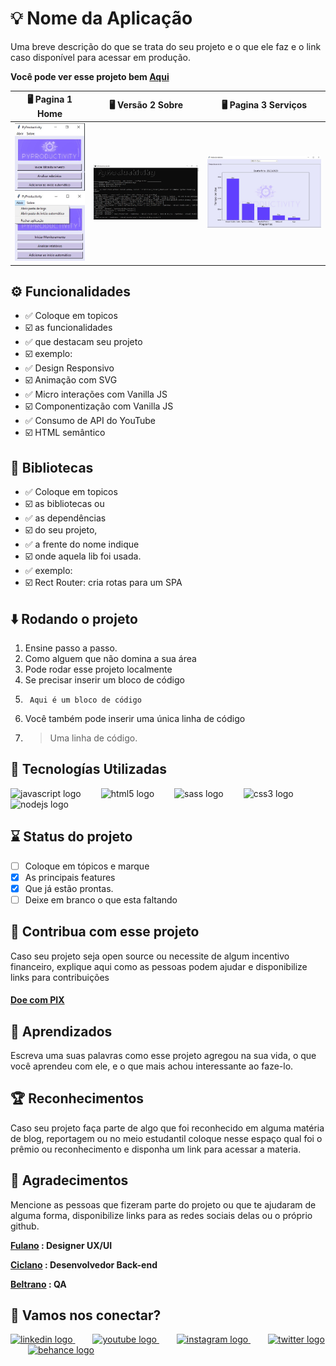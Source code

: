# 💡 Nome da Aplicação

Uma breve descrição do que se trata do seu projeto e o que ele faz e o link caso disponível para acessar em produção.

__Você pode ver esse projeto bem  [Aqui](https://www.seuSite.com.br)__


🖥️ Pagina 1 Home                                        | 🖥️ Versão 2 Sobre                                        | 🖥️ Pagina 3 Serviços   
:----------:                                            | :--------------:                                        | :--------------: 
<img src="pictures/screenshots/main_interface_screenshot.jpg" /> <img src="pictures/screenshots/main_interface_menu_screenshot.jpg" />   | <img src="pictures/screenshots/console_screenshot.jpg" />   | <img src="pictures/screenshots/analysis_interface_screenshot.jpg" /> 

## ⚙️ Funcionalidades

- ✅ Coloque em topicos
- ☑️ as funcionalidades
- ✅ que destacam seu projeto
- ☑️ exemplo:
- ✅ Design Responsivo
- ☑️ Animação com SVG
- ✅ Micro interações com Vanilla JS
- ☑️ Componentização com Vanilla JS
- ✅ Consumo de API do YouTube
- ☑️ HTML semântico

## 🧰 Bibliotecas

- ✅ Coloque em topicos
- ☑️ as bibliotecas ou
- ✅ as dependências
- ☑️ do seu projeto,
- ✅ a frente do nome indique
- ☑️ onde aquela lib foi usada.
- ✅ exemplo:
- ☑️ Rect Router: cria rotas para um SPA

## ⬇️ Rodando o projeto

1. Ensine passo a passo.
2. Como alguem que não domina a sua área
3. Pode rodar esse projeto localmente
4. Se precisar inserir um bloco de código
5. ```
    Aqui é um bloco de código
    ```
6. Você também pode inserir uma única linha de código
7. > Uma linha de código.

## 🧩 Tecnologías Utilizadas

<div align="left">
  <img src="https://cdn.jsdelivr.net/gh/devicons/devicon/icons/javascript/javascript-original.svg" height="40" alt="javascript logo"  />
  <img width="24" />
  <img src="https://cdn.jsdelivr.net/gh/devicons/devicon/icons/html5/html5-original.svg" height="40" alt="html5 logo"  />
  <img width="24" />
  <img src="https://cdn.jsdelivr.net/gh/devicons/devicon/icons/sass/sass-original.svg" height="40" alt="sass logo"  />
  <img width="24" />
  <img src="https://cdn.jsdelivr.net/gh/devicons/devicon/icons/css3/css3-original.svg" height="40" alt="css3 logo"  />
  <img width="24" />
  <img src="https://cdn.jsdelivr.net/gh/devicons/devicon/icons/nodejs/nodejs-original.svg" height="40" alt="nodejs logo"  />
</div>

## ⌛ Status do projeto

- [ ] Coloque em tópicos e marque
- [x] As principais features
- [x] Que já estão prontas. 
- [ ] Deixe em branco o que esta faltando

## 💸 Contribua com esse projeto

Caso seu projeto seja open source ou necessite de algum incentivo financeiro, explique aqui como as pessoas podem ajudar e disponibilize links para contribuições

#### [Doe com PIX](https:linkPix.com.br)

## 🤯 Aprendizados

Escreva uma suas palavras como esse projeto agregou na sua vida, o que você aprendeu com ele, e o que mais achou interessante ao faze-lo.

## 🏆 Reconhecimentos

Caso seu projeto faça parte de algo que foi reconhecido em alguma matéria de blog, reportagem ou no meio estudantil coloque nesse espaço qual foi o prêmio ou reconhecimento e disponha um link para acessar a materia.

## 🙏 Agradecimentos

Mencione as pessoas que fizeram parte do projeto ou que te ajudaram de alguma forma, disponibilize links para as redes sociais delas ou o próprio github.

__[Fulano](https://www.linkedin/in/fulano) : Designer UX/UI__

__[Ciclano](https://www.linkedin/in/fulano) : Desenvolvedor Back-end__

__[Beltrano](https://www.linkedin/in/fulano) : QA__


## 💬 Vamos nos conectar?

<div align="left">
  <a href="https://" target="_blank">
    <img src="https://raw.githubusercontent.com/maurodesouza/profile-readme-generator/master/src/assets/icons/social/linkedin/default.svg" width="52" height="40" alt="linkedin logo"  />
  </a>
    <img width="24" />
  <a href="https://" target="_blank">
    <img src="https://raw.githubusercontent.com/maurodesouza/profile-readme-generator/master/src/assets/icons/social/youtube/default.svg" width="52" height="40" alt="youtube logo"  />
  </a>
    <img width="24" />
  <a href="https://" target="_blank">
  <img src="https://raw.githubusercontent.com/maurodesouza/profile-readme-generator/master/src/assets/icons/social/instagram/default.svg" width="52" height="40" alt="instagram logo"  />
  </a>
    <img width="24" />
  <a href="https://" target="_blank">
    <img src="https://raw.githubusercontent.com/maurodesouza/profile-readme-generator/master/src/assets/icons/social/twitter/default.svg" width="52" height="40" alt="twitter logo"  />
  </a>
    <img width="24" />
  <a href="https://" target="_blank">
    <img src="https://raw.githubusercontent.com/maurodesouza/profile-readme-generator/master/src/assets/icons/social/behance/default.svg" width="52" height="40" alt="behance logo"  />
  </a>
</div>